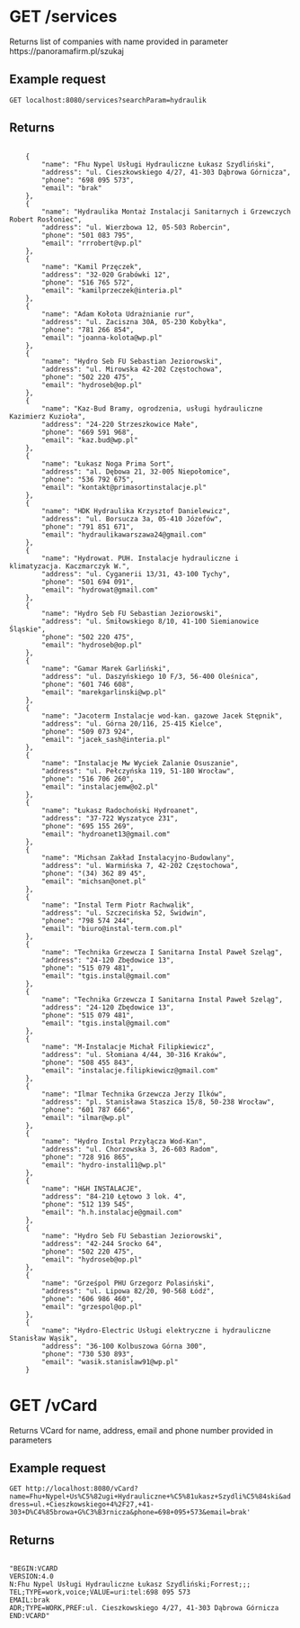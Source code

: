 <h1>GET /services</h1>
Returns list of companies with name provided in parameter <a>https://panoramafirm.pl/szukaj</a>

<h2>Example request</h2>
<code>GET localhost:8080/services?searchParam=hydraulik</code>

<h2>Returns</h2>
<code>
    {
        "name": "Fhu Nypel Usługi Hydrauliczne Łukasz Szydliński",
        "address": "ul. Cieszkowskiego 4/27, 41-303 Dąbrowa Górnicza",
        "phone": "698 095 573",
        "email": "brak"
    },
    {
        "name": "Hydraulika Montaż Instalacji Sanitarnych i Grzewczych Robert Rosłoniec",
        "address": "ul. Wierzbowa 12, 05-503 Robercin",
        "phone": "501 083 795",
        "email": "rrrobert@vp.pl"
    },
    {
        "name": "Kamil Przęczek",
        "address": "32-020 Grabówki 12",
        "phone": "516 765 572",
        "email": "kamilprzeczek@interia.pl"
    },
    {
        "name": "Adam Kołota Udrażnianie rur",
        "address": "ul. Zaciszna 30A, 05-230 Kobyłka",
        "phone": "781 266 854",
        "email": "joanna-kolota@wp.pl"
    },
    {
        "name": "Hydro Seb FU Sebastian Jeziorowski",
        "address": "ul. Mirowska 42-202 Częstochowa",
        "phone": "502 220 475",
        "email": "hydroseb@op.pl"
    },
    {
        "name": "Kaz-Bud Bramy, ogrodzenia, usługi hydrauliczne Kazimierz Kuzioła",
        "address": "24-220 Strzeszkowice Małe",
        "phone": "669 591 968",
        "email": "kaz.bud@wp.pl"
    },
    {
        "name": "Łukasz Noga Prima Sort",
        "address": "al. Dębowa 21, 32-005 Niepołomice",
        "phone": "536 792 675",
        "email": "kontakt@primasortinstalacje.pl"
    },
    {
        "name": "HDK Hydraulika Krzysztof Danielewicz",
        "address": "ul. Borsucza 3a, 05-410 Józefów",
        "phone": "791 851 671",
        "email": "hydraulikawarszawa24@gmail.com"
    },
    {
        "name": "Hydrowat. PUH. Instalacje hydrauliczne i klimatyzacja. Kaczmarczyk W.",
        "address": "ul. Cyganerii 13/31, 43-100 Tychy",
        "phone": "501 694 091",
        "email": "hydrowat@gmail.com"
    },
    {
        "name": "Hydro Seb FU Sebastian Jeziorowski",
        "address": "ul. Śmiłowskiego 8/10, 41-100 Siemianowice Śląskie",
        "phone": "502 220 475",
        "email": "hydroseb@op.pl"
    },
    {
        "name": "Gamar Marek Garliński",
        "address": "ul. Daszyńskiego 10 F/3, 56-400 Oleśnica",
        "phone": "601 746 608",
        "email": "marekgarlinski@wp.pl"
    },
    {
        "name": "Jacoterm Instalacje wod-kan. gazowe Jacek Stępnik",
        "address": "ul. Górna 20/116, 25-415 Kielce",
        "phone": "509 073 924",
        "email": "jacek_sash@interia.pl"
    },
    {
        "name": "Instalacje Mw Wyciek Zalanie Osuszanie",
        "address": "ul. Pełczyńska 119, 51-180 Wrocław",
        "phone": "516 706 260",
        "email": "instalacjemw@o2.pl"
    },
    {
        "name": "Łukasz Radochoński Hydroanet",
        "address": "37-722 Wyszatyce 231",
        "phone": "695 155 269",
        "email": "hydroanet13@gmail.com"
    },
    {
        "name": "Michsan Zakład Instalacyjno-Budowlany",
        "address": "ul. Warmińska 7, 42-202 Częstochowa",
        "phone": "(34) 362 89 45",
        "email": "michsan@onet.pl"
    },
    {
        "name": "Instal Term Piotr Rachwalik",
        "address": "ul. Szczecińska 52, Świdwin",
        "phone": "798 574 244",
        "email": "biuro@instal-term.com.pl"
    },
    {
        "name": "Technika Grzewcza I Sanitarna Instal Paweł Szeląg",
        "address": "24-120 Zbędowice 13",
        "phone": "515 079 481",
        "email": "tgis.instal@gmail.com"
    },
    {
        "name": "Technika Grzewcza I Sanitarna Instal Paweł Szeląg",
        "address": "24-120 Zbędowice 13",
        "phone": "515 079 481",
        "email": "tgis.instal@gmail.com"
    },
    {
        "name": "M-Instalacje Michał Filipkiewicz",
        "address": "ul. Słomiana 4/44, 30-316 Kraków",
        "phone": "508 455 843",
        "email": "instalacje.filipkiewicz@gmail.com"
    },
    {
        "name": "Ilmar Technika Grzewcza Jerzy Ilków",
        "address": "pl. Stanisława Staszica 15/8, 50-238 Wrocław",
        "phone": "601 787 666",
        "email": "ilmar@wp.pl"
    },
    {
        "name": "Hydro Instal Przyłącza Wod-Kan",
        "address": "ul. Chorzowska 3, 26-603 Radom",
        "phone": "728 916 865",
        "email": "hydro-instal11@wp.pl"
    },
    {
        "name": "H&H INSTALACJE",
        "address": "84-210 Łętowo 3 lok. 4",
        "phone": "512 139 545",
        "email": "h.h.instalacje@gmail.com"
    },
    {
        "name": "Hydro Seb FU Sebastian Jeziorowski",
        "address": "42-244 Srocko 64",
        "phone": "502 220 475",
        "email": "hydroseb@op.pl"
    },
    {
        "name": "Grześpol PHU Grzegorz Polasiński",
        "address": "ul. Lipowa 82/20, 90-568 Łódź",
        "phone": "606 986 460",
        "email": "grzespol@op.pl"
    },
    {
        "name": "Hydro-Electric Usługi elektryczne i hydrauliczne Stanisław Wąsik",
        "address": "36-100 Kolbuszowa Górna 300",
        "phone": "730 530 893",
        "email": "wasik.stanislaw91@wp.pl"
    }
</code>

<h1>GET /vCard</h1>
Returns VCard for name, address, email and phone number provided in parameters

<h2>Example request</h2>
<code>GET http://localhost:8080/vCard?name=Fhu+Nypel+Us%C5%82ugi+Hydrauliczne+%C5%81ukasz+Szydli%C5%84ski&address=ul.+Cieszkowskiego+4%2F27,+41-303+D%C4%85browa+G%C3%B3rnicza&phone=698+095+573&email=brak'</code>

<h2>Returns</h2>
<code>
"BEGIN:VCARD
VERSION:4.0
N:Fhu Nypel Usługi Hydrauliczne Łukasz Szydliński;Forrest;;;
TEL;TYPE=work,voice;VALUE=uri:tel:698 095 573
EMAIL:brak
ADR;TYPE=WORK,PREF:ul. Cieszkowskiego 4/27, 41-303 Dąbrowa Górnicza
END:VCARD"
</code>

